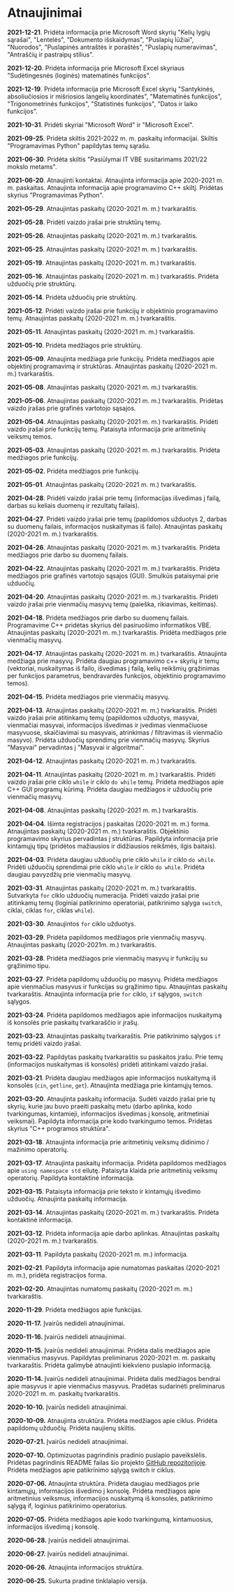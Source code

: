 # Atnaujinimai

**2021-12-21**. Pridėta informacija prie Microsoft Word skyrių "Kelių lygių sąrašai", "Lentelės", "Dokumento išskaidymas", "Puslapių lūžiai", "Nuorodos", "Puslapinės antraštės ir poraštės", "Puslapių numeravimas", "Antraščių ir pastraipų stilius".

**2021-12-20**. Pridėta informacija prie Microsoft Excel skyriaus "Sudėtingesnės (loginės) matematinės funkcijos".

**2021-12-19**. Pridėta informacija prie Microsoft Excel skyrių "Santykinės, absoliučiosios ir mišriosios langelių koordinatės", "Matematinės funkcijos", "Trigonometrinės funkcijos", "Statistinės funkcijos", "Datos ir laiko funkcijos".

**2021-10-31**. Pridėti skyriai "Microsoft Word" ir "Microsoft Excel".

**2021-09-25**. Pridėta skiltis 2021-2022 m. m. paskaitų informacijai. Skiltis "Programavimas Python" papildytas temų sąrašu.

**2021-06-30**. Pridėta skiltis "Pasiūlymai IT VBE susitarimams 2021/22 mokslo metams".

**2021-06-20**. Atnaujinti kontaktai. Atnaujinta informacija apie 2020-2021 m. m. paskaitas. Atnaujinta informacija apie programavimo C++ skiltį. Pridėtas skyrius "Programavimas Python".

**2021-05-29**. Atnaujintas paskaitų (2020-2021 m. m.) tvarkaraštis.

**2021-05-28**. Pridėti vaizdo įrašai prie struktūrų temų.

**2021-05-26**. Atnaujintas paskaitų (2020-2021 m. m.) tvarkaraštis.

**2021-05-25**. Atnaujintas paskaitų (2020-2021 m. m.) tvarkaraštis.

**2021-05-19**. Atnaujintas paskaitų (2020-2021 m. m.) tvarkaraštis.

**2021-05-16**. Atnaujintas paskaitų (2020-2021 m. m.) tvarkaraštis. Pridėta užduočių prie struktūrų.

**2021-05-14**. Pridėta užduočių prie struktūrų.

**2021-05-12**. Pridėti vaizdo įrašai prie funkcijų ir objektinio programavimo temų. Atnaujintas paskaitų (2020-2021 m. m.) tvarkaraštis.

**2021-05-11**. Atnaujintas paskaitų (2020-2021 m. m.) tvarkaraštis.

**2021-05-10**. Pridėta medžiagos prie struktūrų.

**2021-05-09**. Atnaujinta medžiaga prie funkcijų. Pridėta medžiagos apie objektinį programavimą ir struktūras. Atnaujintas paskaitų (2020-2021 m. m.) tvarkaraštis.

**2021-05-08**. Atnaujintas paskaitų (2020-2021 m. m.) tvarkaraštis.

**2021-05-06**. Atnaujintas paskaitų (2020-2021 m. m.) tvarkaraštis. Pridėtas vaizdo įrašas prie grafinės vartotojo sąsajos.

**2021-05-04**. Atnaujintas paskaitų (2020-2021 m. m.) tvarkaraštis. Pridėti vaizdo įrašai prie funkcijų temų. Pataisyta informacija prie aritmetinių veiksmų temos.

**2021-05-03**. Atnaujintas paskaitų (2020-2021 m. m.) tvarkaraštis. Pridėta medžiagos prie funkcijų.

**2021-05-02**. Pridėta medžiagos prie funkcijų.

**2021-05-01**. Atnaujintas paskaitų (2020-2021 m. m.) tvarkaraštis.

**2021-04-28**. Pridėti vaizdo įrašai prie temų (informacijas išvedimas į failą, darbas su keliais duomenų ir rezultatų failais).

**2021-04-27**. Pridėti vaizdo įrašai prie temų (papildomos užduotys 2, darbas su duomenų failais, informacijos nuskaitymas iš failo). Atnaujintas paskaitų (2020-2021 m. m.) tvarkaraštis.

**2021-04-26**. Atnaujintas paskaitų (2020-2021 m. m.) tvarkaraštis. Pridėta medžiagos prie darbo su duomenų failais.

**2021-04-22**. Atnaujintas paskaitų (2020-2021 m. m.) tvarkaraštis. Pridėta medžiagos prie grafinės vartotojo sąsajos (GUI). Smulkūs pataisymai prie užduočių.

**2021-04-20**. Atnaujintas paskaitų (2020-2021 m. m.) tvarkaraštis. Pridėti vaizdo įrašai prie vienmačių masyvų temų (paieška, rikiavimas, keitimas).

**2021-04-18**. Pridėta medžiagos prie darbo su duomenų failais. Programavime C++ pridėtas skyrius dėl pasiruošimo informatikos VBE. Atnaujintas paskaitų (2020-2021 m. m.) tvarkaraštis. Pridėta medžiagos prie vienmačių masyvų.

**2021-04-17**. Atnaujintas paskaitų (2020-2021 m. m.) tvarkaraštis. Atnaujinta medžiaga prie masyvų. Pridėta daugiau programavimo c++ skyrių ir temų (vektoriai, nuskaitymas iš failo, išvedimas į failą, kelių reikšmių grąžinimas per funkcijos parametrus, bendravardės funkcijos, objektinio programavimo temos).

**2021-04-15**. Pridėta medžiagos prie vienmačių masyvų.

**2021-04-13**. Atnaujintas paskaitų (2020-2021 m. m.) tvarkaraštis. Pridėti vaizdo įrašai prie atitinkamų temų (papildomos užduotys, masyvai, vienmačiai masyvai, informacijos išvedimas ir įvedimas vienmačiuose masyvuose, skaičiavimai su masyvais, atrinkimas / filtravimas iš vienmačio masyvo). Pridėta užduočių sprendimų prie vienmačių masyvų. Skyrius "Masyvai" pervadintas į "Masyvai ir algoritmai".

**2021-04-12**. Atnaujintas paskaitų (2020-2021 m. m.) tvarkaraštis.

**2021-04-11**. Atnaujintas paskaitų (2020-2021 m. m.) tvarkaraštis. Pridėti vaizdo įrašai prie ciklo `while` ir ciklo `do while` temų. Pridėta medžiagos apie C++ GUI programų kūrimą. Pridėta daugiau medžiagos ir užduočių prie vienmačių masyvų.

**2021-04-08**. Atnaujintas paskaitų (2020-2021 m. m.) tvarkaraštis.

**2021-04-04**. Išimta registracijos į paskaitas (2020-2021 m. m.) forma. Atnaujintas paskaitų (2020-2021 m. m.) tvarkaraštis. Objektinio programavimo skyrius pervadintas į struktūras. Papildyta informacija prie kintamųjų tipų (pridėtos mažiausios ir didžiausios reikšmės, ilgis baitais).

**2021-04-03**. Pridėta daugiau užduočių prie ciklo `while` ir ciklo `do while`. Pridėti užduočių sprendimai prie ciklo `while` ir ciklo `do while`. Pridėta daugiau pavyzdžių prie vienmačių masyvų.

**2021-03-31**. Atnaujintas paskaitų (2020-2021 m. m.) tvarkaraštis. Sutvarkyta `for` ciklo užduočių numeracija. Pridėti vaizdo įrašai prie atitinkamų temų (loginiai patikrinimo operatoriai, patikrinimo sąlyga `switch`, ciklai, ciklas `for`, ciklas `while`).

**2021-03-30**. Atnaujintos `for` ciklo užduotys.

**2021-03-29**. Pridėta papildomos medžiagos prie vienmačių masyvų. Atnaujintas paskaitų (2020-2021m. m.) tvarkaraštis.

**2021-03-28**. Pridėta medžiagos prie vienmačių masyvų ir funkcijų su grąžinimo tipu.

**2021-03-27**. Pridėta papildomų užduočių po masyvų. Pridėta medžiagos apie vienmačius masyvus ir funkcijas su grąžinimo tipu. Atnaujintas paskaitų tvarkaraštis. Atnaujinta informacija prie `for` ciklo, `if` sąlygos, `switch` sąlygos.

**2021-03-24**. Pridėta papildomos medžiagos apie informacijos nuskaitymą iš konsolės prie paskaitų tvarkaraščio ir įrašų.

**2021-03-23**. Atnaujintas paskaitų tvarkaraštis. Prie patikrinimo sąlygos `if` temų pridėti vaizdo įrašai.

**2021-03-22**. Papildytas paskaitų tvarkaraštis su paskaitos įrašu. Prie temų (informacijos nuskaitymas iš konsolės) pridėti atitinkami vaizdo įrašai.

**2021-03-21**. Pridėta daugiau medžiagos apie informacijos nuskaitymą iš konsolės (`cin`, `getline`, `get`). Atnaujinta medžiaga prie kintamųjų temos.

**2021-03-20**. Atnaujinta paskaitų informacija. Sudėti vaizdo įrašai prie tų skyrių, kurie jau buvo praeiti paskaitų metu (darbo aplinka, kodo tvarkingumas, kintamieji, informacijos išvedimas į konsolę, aritmetiniai veiksmai). Papildyta informacija prie kodo tvarkingumo temos. Pridėtas skyrius "C++ programos struktūra".

**2021-03-18**. Atnaujinta informacija prie aritmetinių veiksmų didinimo / mažinimo operatorių.

**2021-03-17**. Atnaujinta paskaitų informacija. Pridėta papildomos medžiagos apie `using namespace std` eilutę. Pataisyta klaida prie aritmetinių veiksmų operatorių. Papildyta kontaktinė informacija.

**2021-03-15**. Pataisyta informacija prie teksto ir kintamųjų išvedimo užduočių. Atnaujinta paskaitų informacija.

**2021-03-14**. Atnaujintas paskaitų (2020-2021 m. m.) tvarkaraštis. Pridėta kontaktinė informacija.

**2021-03-12**. Pridėta informacija apie darbo aplinkas. Atnaujintas paskaitų (2020-2021 m. m.) tvarkaraštis.

**2021-03-11**. Papildyta paskaitų (2020-2021 m. m.) informacija.

**2021-02-21**. Papildyta informacija apie numatomas paskaitas (2020-2021 m. m.), pridėta registracijos forma.

**2021-02-20**. Atnaujintas numatomų paskaitų (2020-2021 m. m.) tvarkaraštis.

**2020-11-29**. Pridėta medžiagos apie funkcijas.

**2020-11-17.** Įvairūs nedideli atnaujinimai.

**2020-11-16.** Įvairūs nedideli atnaujinimai.

**2020-11-15.** Įvairūs nedideli atnaujinimai. Pridėta dalis medžiagos apie vienmačius masyvus. Papildytas preliminarus 2020-2021 m. m. paskaitų tvarkaraštis. Pridėta galimybė atnaujinti kiekvieno puslapio informaciją.

**2020-11-14.** Įvairūs nedideli atnaujinimai. Pridėta dalis medžiagos bendrai apie masyvus ir apie vienmačius masyvus. Pradėtas sudarinėti preliminarus 2020-2021 m. m. paskaitų tvarkaraštis.

**2020-10-10.** Įvairūs nedideli atnaujinimai.

**2020-10-09.** Atnaujinta struktūra. Pridėta medžiagos apie ciklus. Pridėta papildomų užduočių. Pridėta naujienų skiltis.

**2020-07-21.** Įvairūs nedideli atnaujinimai.

**2020-07-10.** Optimizuotas pagrindinis pradinio puslapio paveikslėlis. Pridėtas pagrindinis README failas šio projekto [GitHub repozitorijoje](https://github.com/ProtingasBlogasLT/informatikos-vbe). Pridėta medžiagos apie patikrinimo sąlygą switch ir ciklus.

**2020-07-06.** Atnaujinta struktūra. Pridėta daugiau medžiagos prie kintamųjų, informacijos išvedimo į konsolę. Pridėta medžiagos apie aritmetinius veiksmus, informacijos nuskaitymą iš konsolės, patikrinimo sąlygą if, loginius patikrinimo operatorius.

**2020-07-05.** Pridėta medžiagos apie kodo tvarkingumą, kintamuosius, informacijos išvedimą į konsolę.

**2020-06-28.** Įvairūs nedideli atnaujinimai.

**2020-06-27.** Įvairūs nedideli atnaujinimai.

**2020-06-26.** Atnaujinta informacijos struktūra.

**2020-06-25.** Sukurta pradinė tinklalapio versija.
